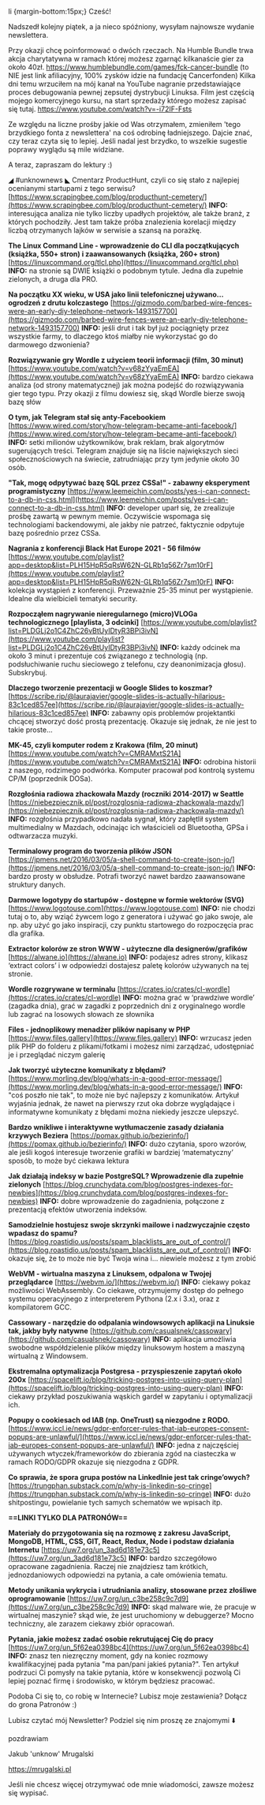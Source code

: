 li {margin-bottom:15px;}
Cześć!

Nadszedł kolejny piątek, a ja nieco spóźniony, wysyłam najnowsze wydanie newslettera.

Przy okazji chcę poinformować o dwóch rzeczach.
Na Humble Bundle trwa akcja charytatywna w ramach której możesz zgarnąć kilkanaście gier za około 40zł.
https://www.humblebundle.com/games/fck-cancer-bundle (to NIE jest link afiliacyjny, 100% zysków idzie na fundację Cancerfonden)
Kilka dni temu wrzuciłem na mój kanał na YouTube nagranie przedstawiające proces debugowania pewnej zepsutej dystrybucji Linuksa. Film jest częścią mojego komercyjnego kursu, na start sprzedaży którego możesz zapisać się tutaj.
https://www.youtube.com/watch?v=-i72IF-Fsts
 

Ze względu na liczne prośby jakie od Was otrzymałem, zmieniłem 'tego brzydkiego fonta z newslettera' na coś odrobinę ładniejszego. Dajcie znać, czy teraz czyta się to lepiej. Jeśli nadal jest brzydko, to wszelkie sugestie poprawy wyglądu są mile widziane.

 

A teraz, zapraszam do lektury :)

 

◢ #unknownews ◣
Cmentarz ProductHunt, czyli co się stało z najlepiej ocenianymi startupami z tego serwisu?
[https://www.scrapingbee.com/blog/producthunt-cemetery/](https://www.scrapingbee.com/blog/producthunt-cemetery/)
**INFO:** interesująca analiza nie tylko liczby upadłych projektów, ale także branż, z których pochodziły. Jest tam także próba znalezienia korelacji między liczbą otrzymanych lajków w serwisie a szansą na porażkę.

**The Linux Command Line - wprowadzenie do CLI dla początkujących (książka, 550+ stron) i zaawansowanych (książka, 260+ stron)**
[https://linuxcommand.org/tlcl.php](https://linuxcommand.org/tlcl.php)
**INFO:** na stronie są DWIE książki o podobnym tytule. Jedna dla zupełnie zielonych, a druga dla PRO.

**Na początku XX wieku, w USA jako linii telefonicznej używano... ogrodzeń z drutu kolczastego**
[https://gizmodo.com/barbed-wire-fences-were-an-early-diy-telephone-network-1493157700](https://gizmodo.com/barbed-wire-fences-were-an-early-diy-telephone-network-1493157700)
**INFO:** jeśli drut i tak był już pociągnięty przez wszystkie farmy, to dlaczego ktoś miałby nie wykorzystać go do darmowego dzwonienia?

**Rozwiązywanie gry Wordle z użyciem teorii informacji (film, 30 minut)**
[https://www.youtube.com/watch?v=v68zYyaEmEA](https://www.youtube.com/watch?v=v68zYyaEmEA)
**INFO:** bardzo ciekawa analiza (od strony matematycznej) jak można podejść do rozwiązywania gier tego typu. Przy okazji z filmu dowiesz się, skąd Wordle bierze swoją bazę słów

**O tym, jak Telegram stał się anty-Facebookiem**
[https://www.wired.com/story/how-telegram-became-anti-facebook/](https://www.wired.com/story/how-telegram-became-anti-facebook/)
**INFO:** setki milionów użytkowników, brak reklam, brak algorytmów sugerujących treści. Telegram znajduje się na liście największych sieci społecznościowych na świecie, zatrudniając przy tym jedynie około 30 osób.

**"Tak, mogę odpytywać bazę SQL przez CSSa!" - zabawny eksperyment programistyczny**
[https://www.leemeichin.com/posts/yes-i-can-connect-to-a-db-in-css.html](https://www.leemeichin.com/posts/yes-i-can-connect-to-a-db-in-css.html)
**INFO:** developer uparł się, że zrealizuje prośbę zawartą w pewnym memie. Oczywiście wspomaga się technologiami backendowymi, ale jakby nie patrzeć, faktycznie odpytuje bazę pośrednio przez CSSa.

**Nagrania z konferencji Black Hat Europe 2021 - 56 filmów**
[https://www.youtube.com/playlist?app=desktop&list=PLH15HpR5qRsW62N-GLRb1q56Zr7sm10rF](https://www.youtube.com/playlist?app=desktop&list=PLH15HpR5qRsW62N-GLRb1q56Zr7sm10rF)
**INFO:** kolekcja wystąpień z konferencji. Przeważnie 25-35 minut per wystąpienie. Idealne dla wielbicieli tematyki security.

**Rozpocząłem nagrywanie nieregularnego (micro)VLOGa technologicznego [playlista, 3 odcinki]**
[https://www.youtube.com/playlist?list=PLDGLj2o1C4ZhC26vBtUyIDtyR3BPi3ivN](https://www.youtube.com/playlist?list=PLDGLj2o1C4ZhC26vBtUyIDtyR3BPi3ivN)
**INFO:** każdy odcinek ma około 3 minut i prezentuje coś związanego z technologią (np. podsłuchiwanie ruchu sieciowego z telefonu, czy deanonimizacja głosu). Subskrybuj.

**Dlaczego tworzenie prezentacji w Google Slides to koszmar?**
[https://scribe.rip/@laurajavier/google-slides-is-actually-hilarious-83c1ced857ee](https://scribe.rip/@laurajavier/google-slides-is-actually-hilarious-83c1ced857ee)
**INFO:** zabawny opis problemów projektantki chcącej stworzyć dość prostą prezentację. Okazuje się jednak, że nie jest to takie proste...

**MK-45, czyli komputer rodem z Krakowa (film, 20 minut)**
[https://www.youtube.com/watch?v=CMRAMxtS21A](https://www.youtube.com/watch?v=CMRAMxtS21A)
**INFO:** odrobina historii z naszego, rodzimego podwórka. Komputer pracował pod kontrolą systemu CP/M (poprzednik DOSa).

**Rozgłośnia radiowa zhackowała Mazdy (roczniki 2014-2017) w Seattle**
[https://niebezpiecznik.pl/post/rozglosnia-radiowa-zhackowala-mazdy/](https://niebezpiecznik.pl/post/rozglosnia-radiowa-zhackowala-mazdy/)
**INFO:** rozgłośnia przypadkowo nadała sygnał, który zapłętlił system multimedialny w Mazdach, odcinając ich właścicieli od Bluetootha, GPSa i odtwarzacza muzyki.

**Terminalowy program do tworzenia plików JSON**
[https://jpmens.net/2016/03/05/a-shell-command-to-create-json-jo/](https://jpmens.net/2016/03/05/a-shell-command-to-create-json-jo/)
**INFO:** bardzo prosty w obsłudze. Potrafi tworzyć nawet bardzo zaawansowane struktury danych.

**Darmowe logotypy do startupów - dostępne w formie wektorów (SVG)**
[https://www.logotouse.com](https://www.logotouse.com)
**INFO:** nie chodzi tutaj o to, aby wziąć żywcem logo z generatora i używać go jako swoje, ale np. aby użyć go jako inspiracji, czy punktu startowego do rozpoczęcia prac dla grafika.

**Extractor kolorów ze stron WWW - użyteczne dla designerów/grafików**
[https://alwane.io](https://alwane.io)
**INFO:** podajesz adres strony, klikasz &lsquo;extract colors&rsquo; i w odpowiedzi dostajesz paletę kolorów używanych na tej stronie.

**Wordle rozgrywane w terminalu**
[https://crates.io/crates/cl-wordle](https://crates.io/crates/cl-wordle)
**INFO:** można grać w &lsquo;prawdziwe wordle&rsquo; (zagadka dnia), grać w zagadki z poprzednich dni z oryginalnego wordle lub zagrać na losowych słowach ze słownika

**Files - jednoplikowy menadżer plików napisany w PHP**
[https://www.files.gallery](https://www.files.gallery)
**INFO:** wrzucasz jeden plik PHP do folderu z plikami/fotkami i możesz nimi zarządzać, udostępniać je i przeglądać niczym galerię

**Jak tworzyć użyteczne komunikaty z błędami?**
[https://www.morling.dev/blog/whats-in-a-good-error-message/](https://www.morling.dev/blog/whats-in-a-good-error-message/)
**INFO:** "coś poszło nie tak", to może nie być najlepszy z komunikatów. Artykuł wyjaśnia jednak, że nawet na pierwszy rzut oka dobrze wyglądające i informatywne komunikaty z błędami można niekiedy jeszcze ulepszyć.

**Bardzo wnikliwe i interaktywne wytłumaczenie zasady działania krzywych Beziera**
[https://pomax.github.io/bezierinfo/](https://pomax.github.io/bezierinfo/)
**INFO:** dużo czytania, sporo wzorów, ale jeśli kogoś interesuje tworzenie grafiki w bardziej &lsquo;matematyczny&rsquo; sposób, to może być ciekawa lektura

**Jak działają indeksy w bazie PostgreSQL? Wprowadzenie dla zupełnie zielonych**
[https://blog.crunchydata.com/blog/postgres-indexes-for-newbies](https://blog.crunchydata.com/blog/postgres-indexes-for-newbies)
**INFO:** dobre wprowadzenie do zagadnienia, połączone z prezentacją efektów utworzenia indeksów.

**Samodzielnie hostujesz swoje skrzynki mailowe i nadzwyczajnie często wpadasz do spamu?**
[https://blog.roastidio.us/posts/spam_blacklists_are_out_of_control/](https://blog.roastidio.us/posts/spam_blacklists_are_out_of_control/)
**INFO:** okazuje się, że to może nie być Twoja wina i... niewiele możesz z tym zrobić

**WebVM - wirtualna maszyna z Linuksem, odpalona w Twojej przeglądarce**
[https://webvm.io/](https://webvm.io/)
**INFO:** ciekawy pokaz możliwości WebAssembly. Co ciekawe, otrzymujemy dostęp do pełnego systemu operacyjnego z interpreterem Pythona (2.x i 3.x), oraz z kompilatorem GCC.

**Cassowary - narzędzie do odpalania windowsowych aplikacji na Linuksie tak, jakby były natywne**
[https://github.com/casualsnek/cassowary](https://github.com/casualsnek/cassowary)
**INFO:** aplikacja umożliwia swobodne współdzielenie plików między linuksowym hostem a maszyną wirtualną z Windowsem.

**Ekstremalna optymalizacja Postgresa - przyspieszenie zapytań około 200x**
[https://spacelift.io/blog/tricking-postgres-into-using-query-plan](https://spacelift.io/blog/tricking-postgres-into-using-query-plan)
**INFO:** ciekawy przykład poszukiwania wąskich gardeł w zapytaniu i optymalizacji ich.

**Popupy o cookiesach od IAB (np. OneTrust) są niezgodne z RODO.**
[https://www.iccl.ie/news/gdpr-enforcer-rules-that-iab-europes-consent-popups-are-unlawful/](https://www.iccl.ie/news/gdpr-enforcer-rules-that-iab-europes-consent-popups-are-unlawful/)
**INFO:** jedna z najczęściej używanych wtyczek/frameworków do zbierania zgód na ciasteczka w ramach RODO/GDPR okazuje się niezgodna z GDPR.

**Co sprawia, że spora grupa postów na LinkedInie jest tak cringe&rsquo;owych?**
[https://trungphan.substack.com/p/why-is-linkedin-so-cringe](https://trungphan.substack.com/p/why-is-linkedin-so-cringe)
**INFO:** dużo shitpostingu, powielanie tych samych schematów we wpisach itp.

**==LINKI TYLKO DLA PATRONÓW==**

**Materiały do przygotowania się na rozmowę z zakresu JavaScript, MongoDB, HTML, CSS, GIT, React, Redux, Node i podstaw działania Internetu**
[https://uw7.org/un_3ad6d181e73c5](https://uw7.org/un_3ad6d181e73c5)
**INFO:** bardzo szczegółowo opracowane zagadnienia. Raczej nie znajdziesz tam krótkich, jednozdaniowych odpowiedzi na pytania, a całe omówienia tematu.

**Metody unikania wykrycia i utrudniania analizy, stosowane przez złośliwe oprogramowanie**
[https://uw7.org/un_c3be258c9c7d9](https://uw7.org/un_c3be258c9c7d9)
**INFO:** skąd malware wie, że pracuje w wirtualnej maszynie? skąd wie, że jest uruchomiony w debuggerze? Mocno techniczny, ale zarazem ciekawy zbiór opracowań.

**Pytania, jakie możesz zadać osobie rekrutującej Cię do pracy**
[https://uw7.org/un_5f62ea0398bc4](https://uw7.org/un_5f62ea0398bc4)
**INFO:** znasz ten niezręczny moment, gdy na koniec rozmowy kwalifikacyjnej pada pytania "ma pan/pani jakieś pytania?". Ten artykuł podrzuci Ci pomysły na takie pytania, które w konsekwencji pozwolą Ci lepiej poznać firmę i środowisko, w którym będziesz pracować.

 

Podoba Ci się to, co robię w Internecie? Lubisz moje zestawienia? Dołącz do grona Patronów :)

Lubisz czytać mój Newsletter? Podziel się nim proszę ze znajomymi ⬇️ 

  

 
pozdrawiam

Jakub 'unknow' Mrugalski

https://mrugalski.pl

 
Jeśli nie chcesz więcej otrzymywać ode mnie wiadomości, zawsze możesz się wypisać.